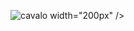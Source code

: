 ![cavalo](https://github.com/estudiomaisum/Mobiliarios_para_primeira_infancia/assets/135167314/ecbcc8a3-e1c2-4fdb-91b5-2cca9d1b40ad) width="200px" />
